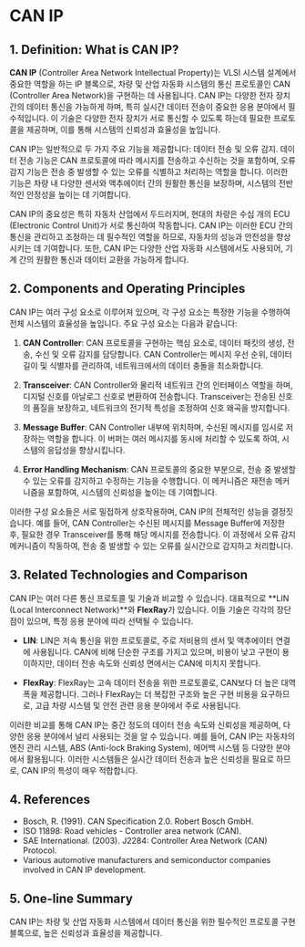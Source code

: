 # CAN IP

## 1. Definition: What is **CAN IP**?
**CAN IP** (Controller Area Network Intellectual Property)는 VLSI 시스템 설계에서 중요한 역할을 하는 IP 블록으로, 차량 및 산업 자동화 시스템의 통신 프로토콜인 CAN (Controller Area Network)을 구현하는 데 사용됩니다. CAN IP는 다양한 전자 장치 간의 데이터 통신을 가능하게 하며, 특히 실시간 데이터 전송이 중요한 응용 분야에서 필수적입니다. 이 기술은 다양한 전자 장치가 서로 통신할 수 있도록 하는데 필요한 프로토콜을 제공하며, 이를 통해 시스템의 신뢰성과 효율성을 높입니다.

CAN IP는 일반적으로 두 가지 주요 기능을 제공합니다: 데이터 전송 및 오류 감지. 데이터 전송 기능은 CAN 프로토콜에 따라 메시지를 전송하고 수신하는 것을 포함하며, 오류 감지 기능은 전송 중 발생할 수 있는 오류를 식별하고 처리하는 역할을 합니다. 이러한 기능은 차량 내 다양한 센서와 액추에이터 간의 원활한 통신을 보장하며, 시스템의 전반적인 안정성을 높이는 데 기여합니다.

CAN IP의 중요성은 특히 자동차 산업에서 두드러지며, 현대의 차량은 수십 개의 ECU (Electronic Control Unit)가 서로 통신하여 작동합니다. CAN IP는 이러한 ECU 간의 통신을 관리하고 조정하는 데 필수적인 역할을 하므로, 자동차의 성능과 안전성을 향상시키는 데 기여합니다. 또한, CAN IP는 다양한 산업 자동화 시스템에서도 사용되어, 기계 간의 원활한 통신과 데이터 교환을 가능하게 합니다.

## 2. Components and Operating Principles
CAN IP는 여러 구성 요소로 이루어져 있으며, 각 구성 요소는 특정한 기능을 수행하여 전체 시스템의 효율성을 높입니다. 주요 구성 요소는 다음과 같습니다:

1. **CAN Controller**: CAN 프로토콜을 구현하는 핵심 요소로, 데이터 패킷의 생성, 전송, 수신 및 오류 감지를 담당합니다. CAN Controller는 메시지 우선 순위, 데이터 길이 및 식별자를 관리하여, 네트워크에서의 데이터 충돌을 최소화합니다.

2. **Transceiver**: CAN Controller와 물리적 네트워크 간의 인터페이스 역할을 하며, 디지털 신호를 아날로그 신호로 변환하여 전송합니다. Transceiver는 전송된 신호의 품질을 보장하고, 네트워크의 전기적 특성을 조정하여 신호 왜곡을 방지합니다.

3. **Message Buffer**: CAN Controller 내부에 위치하며, 수신된 메시지를 임시로 저장하는 역할을 합니다. 이 버퍼는 여러 메시지를 동시에 처리할 수 있도록 하여, 시스템의 응답성을 향상시킵니다.

4. **Error Handling Mechanism**: CAN 프로토콜의 중요한 부분으로, 전송 중 발생할 수 있는 오류를 감지하고 수정하는 기능을 수행합니다. 이 메커니즘은 재전송 메커니즘을 포함하여, 시스템의 신뢰성을 높이는 데 기여합니다.

이러한 구성 요소들은 서로 밀접하게 상호작용하며, CAN IP의 전체적인 성능을 결정짓습니다. 예를 들어, CAN Controller는 수신된 메시지를 Message Buffer에 저장한 후, 필요한 경우 Transceiver를 통해 해당 메시지를 전송합니다. 이 과정에서 오류 감지 메커니즘이 작동하여, 전송 중 발생할 수 있는 오류를 실시간으로 감지하고 처리합니다.

## 3. Related Technologies and Comparison
CAN IP는 여러 다른 통신 프로토콜 및 기술과 비교할 수 있습니다. 대표적으로 **LIN (Local Interconnect Network)**와 **FlexRay**가 있습니다. 이들 기술은 각각의 장단점이 있으며, 특정 응용 분야에 따라 선택될 수 있습니다.

- **LIN**: LIN은 저속 통신을 위한 프로토콜로, 주로 저비용의 센서 및 액추에이터 연결에 사용됩니다. CAN에 비해 단순한 구조를 가지고 있으며, 비용이 낮고 구현이 용이하지만, 데이터 전송 속도와 신뢰성 면에서는 CAN에 미치지 못합니다.

- **FlexRay**: FlexRay는 고속 데이터 전송을 위한 프로토콜로, CAN보다 더 높은 대역폭을 제공합니다. 그러나 FlexRay는 더 복잡한 구조와 높은 구현 비용을 요구하므로, 고급 차량 시스템 및 안전 관련 응용 분야에서 주로 사용됩니다.

이러한 비교를 통해 CAN IP는 중간 정도의 데이터 전송 속도와 신뢰성을 제공하며, 다양한 응용 분야에서 널리 사용되는 것을 알 수 있습니다. 예를 들어, CAN IP는 자동차의 엔진 관리 시스템, ABS (Anti-lock Braking System), 에어백 시스템 등 다양한 분야에서 활용됩니다. 이러한 시스템들은 실시간 데이터 전송과 높은 신뢰성을 필요로 하므로, CAN IP의 특성이 매우 적합합니다.

## 4. References
- Bosch, R. (1991). CAN Specification 2.0. Robert Bosch GmbH.
- ISO 11898: Road vehicles - Controller area network (CAN).
- SAE International. (2003). J2284: Controller Area Network (CAN) Protocol.
- Various automotive manufacturers and semiconductor companies involved in CAN IP development.

## 5. One-line Summary
CAN IP는 차량 및 산업 자동화 시스템에서 데이터 통신을 위한 필수적인 프로토콜 구현 블록으로, 높은 신뢰성과 효율성을 제공합니다.